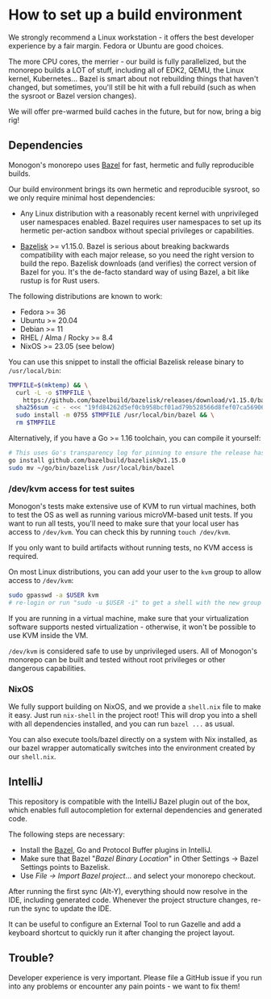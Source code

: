 # How to set up a build environment

We strongly recommend a Linux workstation - it offers the
best developer experience by a fair margin. Fedora or Ubuntu are good choices.

The more CPU cores, the merrier - our build is fully parallelized, but the monorepo builds
a LOT of stuff, including all of EDK2, QEMU, the Linux kernel, Kubernetes... Bazel is smart about
not rebuilding things that haven't changed, but sometimes, you'll still be hit with a full rebuild
(such as when the sysroot or Bazel version changes).

We will offer pre-warmed build caches in the future, but for now, bring a big rig!

## Dependencies

Monogon's monorepo uses [Bazel](https://bazel.build) for fast, hermetic and fully reproducible builds.

Our build environment brings its own hermetic and reproducible sysroot,
so we only require minimal host dependencies:

- Any Linux distribution with a reasonably recent kernel with unprivileged 
  user namespaces enabled. Bazel requires user namespaces to set up its hermetic per-action 
  sandbox without special privileges or capabilities.

- [Bazelisk](https://github.com/bazelbuild/bazelisk) >= v1.15.0. Bazel is serious about breaking
  backwards compatibility with each major release, so you need the right version to build the repo.
  Bazelisk downloads (and verifies) the correct version of Bazel for you. It's the de-facto standard
  way of using Bazel, a bit like rustup is for Rust users.

The following distributions are known to work:

- Fedora >= 36
- Ubuntu >= 20.04
- Debian >= 11
- RHEL / Alma / Rocky >= 8.4
- NixOS >= 23.05 (see below)

You can use this snippet to install the official Bazelisk release binary to `/usr/local/bin`:

```bash
TMPFILE=$(mktemp) && \
  curl -L -o $TMPFILE \
    https://github.com/bazelbuild/bazelisk/releases/download/v1.15.0/bazelisk-linux-amd64 && \
  sha256sum -c - <<< "19fd84262d5ef0cb958bcf01ad79b528566d8fef07ca56906c5c516630a0220b  $TMPFILE" && \
  sudo install -m 0755 $TMPFILE /usr/local/bin/bazel && \
  rm $TMPFILE
```

Alternatively, if you have a Go >= 1.16 toolchain, you can compile it yourself:

```bash
# This uses Go's transparency log for pinning to ensure the release hasn't been tampered with.
go install github.com/bazelbuild/bazelisk@v1.15.0 
sudo mv ~/go/bin/bazelisk /usr/local/bin/bazel
```

### /dev/kvm access for test suites

Monogon's tests make extensive use of KVM to run virtual machines, both to test the OS as well
as running various microVM-based unit tests. If you want to run all tests, you'll need to make sure
that your local user has access to `/dev/kvm`. You can check this by running `touch /dev/kvm`.

If you only want to build artifacts without running tests, no KVM access is required.

On most Linux distributions, you can add your user to the `kvm` group to allow access to `/dev/kvm`:

```bash
sudo gpasswd -a $USER kvm
# re-login or run "sudo -u $USER -i" to get a shell with the new group membership
```

If you are running in a virtual machine, make sure that your virtualization software supports
nested virtualization - otherwise, it won't be possible to use KVM inside the VM.

`/dev/kvm` is considered safe to use by unprivileged users. All of Monogon's monorepo can
be built and tested without root privileges or other dangerous capabilities.

### NixOS

We fully support building on NixOS, and we provide a `shell.nix` file to make it easy. Just run `nix-shell` in the
project root! This will drop you into a shell with all dependencies installed, and you can run `bazel ...` as usual.

You can also execute tools/bazel directly on a system with Nix installed, as our bazel wrapper automatically switches into the environment created by our `shell.nix`.

## IntelliJ

This repository is compatible with the IntelliJ Bazel plugin out of the box, which enables
full autocompletion for external dependencies and generated code.

The following steps are necessary:

- Install the [Bazel](https://plugins.jetbrains.com/plugin/8609-bazel),
  Go and Protocol Buffer plugins in IntelliJ.
- Make sure that Bazel "*Bazel Binary Location*" in Other Settings → Bazel Settings points to Bazelisk.
- Use _File → Import Bazel project_... and select your monorepo checkout.

After running the first sync (Alt-Y), everything should now resolve in the IDE, including generated code.
Whenever the project structure changes, re-run the sync to update the IDE.

It can be useful to configure an External Tool to run Gazelle and add a keyboard shortcut
to quickly run it after changing the project layout.

## Trouble?

Developer experience is very important. Please file a GitHub issue if you run into any problems
or encounter any pain points - we want to fix them!
